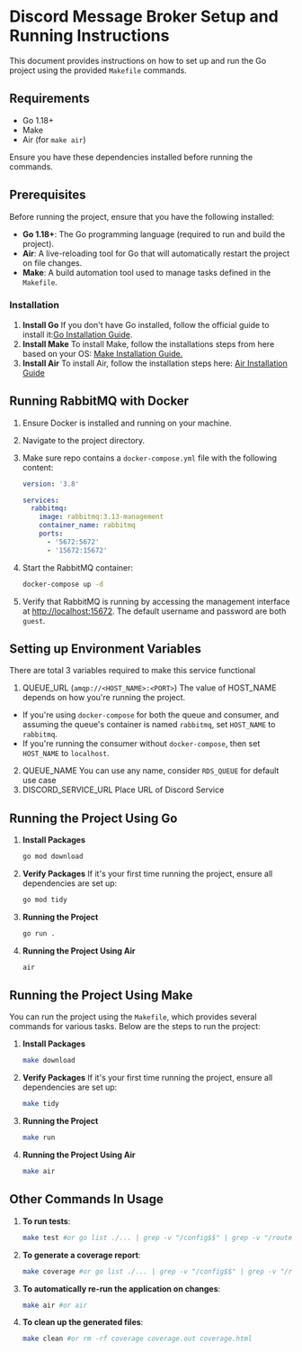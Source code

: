 # Discord Message Broker Setup and Running Instructions

This document provides instructions on how to set up and run the Go project using the provided `Makefile` commands.

## Requirements

- Go 1.18+
- Make
- Air (for `make air`)

Ensure you have these dependencies installed before running the commands.

## Prerequisites

Before running the project, ensure that you have the following installed:

- **Go 1.18+**: The Go programming language (required to run and build the project).
- **Air**: A live-reloading tool for Go that will automatically restart the project on file changes.
- **Make**: A build automation tool used to manage tasks defined in the `Makefile`.

### Installation

1. **Install Go**
   If you don't have Go installed, follow the official guide to install it:[Go Installation Guide](https://go.dev/doc/install).
2. **Install Make**
   To install Make, follow the installations steps from here based on your OS:
   [Make Installation Guide.](https://www.geeksforgeeks.org/how-to-install-make-on-ubuntu/)
3. **Install Air**
   To install Air, follow the installation steps here:
   [Air Installation Guide](https://github.com/air-verse/air)

## Running RabbitMQ with Docker

1. Ensure Docker is installed and running on your machine.
2. Navigate to the project directory.
3. Make sure repo contains a `docker-compose.yml` file with the following content:

   ```yaml
   version: '3.8'

   services:
     rabbitmq:
       image: rabbitmq:3.13-management
       container_name: rabbitmq
       ports:
         - '5672:5672'
         - '15672:15672'
   ```

4. Start the RabbitMQ container:

   ```sh
   docker-compose up -d
   ```

5. Verify that RabbitMQ is running by accessing the management interface at [http://localhost:15672](http://localhost:15672). The default username and password are both `guest`.

## Setting up Environment Variables

There are total 3 variables required to make this service functional

1. QUEUE_URL (`amqp://<HOST_NAME>:<PORT>`)
   The value of HOST_NAME depends on how you're running the project.

- If you're using `docker-compose` for both the queue and consumer, and assuming the queue's container is named `rabbitmq`, set `HOST_NAME` to `rabbitmq`.
- If you're running the consumer without `docker-compose`, then set `HOST_NAME` to `localhost`.

2. QUEUE_NAME
   You can use any name, consider `RDS_QUEUE` for default use case
3. DISCORD_SERVICE_URL
   Place URL of Discord Service

## Running the Project Using Go

1. **Install Packages**

   ```bash
   go mod download
   ```

2. **Verify Packages**
   If it's your first time running the project, ensure all dependencies are set up:

   ```bash
   go mod tidy
   ```

3. **Running the Project**

   ```bash
   go run .
   ```

4. **Running the Project Using Air**

   ```bash
   air
   ```

## Running the Project Using Make

You can run the project using the `Makefile`, which provides several commands for various tasks. Below are the steps to run the project:

1. **Install Packages**

   ```bash
   make download
   ```

2. **Verify Packages**
   If it's your first time running the project, ensure all dependencies are set up:

   ```bash
   make tidy
   ```

3. **Running the Project**

   ```bash
   make run
   ```

4. **Running the Project Using Air**

   ```bash
   make air
   ```

## Other Commands In Usage

1. **To run tests**:

   ```bash
   make test #or go list ./... | grep -v "/config$$" | grep -v "/routes$$" | xargs go test -v
   ```

2. **To generate a coverage report**:

   ```bash
   make coverage #or go list ./... | grep -v "/config$$" | grep -v "/routes$$" | xargs go test -v -coverprofile=coverage.out
   ```

3. **To automatically re-run the application on changes**:

   ```bash
   make air #or air
   ```

4. **To clean up the generated files**:

   ```bash
   make clean #or rm -rf coverage coverage.out coverage.html
   ```
